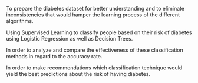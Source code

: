 To prepare the diabetes dataset for better understanding and to eliminate inconsistencies that would hamper the learning process of the different algorithms.

Using Supervised Learning to classify people based on their risk of diabetes using Logistic Regression as well as Decision Trees.

In order to analyze and compare the effectiveness of these classification methods in regard to the accuracy rate.

In order to make recommendations which classification technique would yield the best predictions about the risk of having diabetes.
